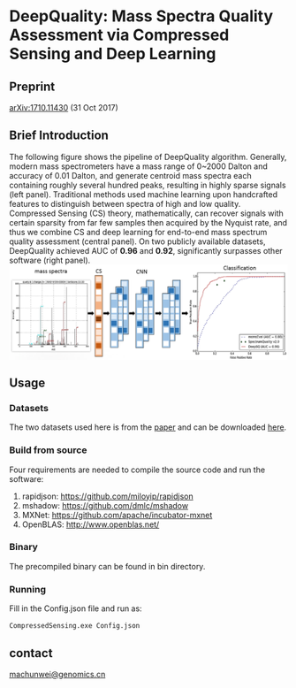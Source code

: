 # DeepQuality: Mass Spectra Quality Assessment via Compressed Sensing and Deep Learning

## Preprint
[arXiv:1710.11430](https://arxiv.org/abs/1710.11430) (31 Oct 2017)

## Brief Introduction
The following figure shows the pipeline of DeepQuality algorithm. Generally, modern mass spectrometers have a mass range of 0~2000 Dalton and accuracy of 0.01 Dalton, and generate centroid mass spectra each containing roughly several hundred peaks, resulting in highly sparse signals (left panel). Traditional methods used machine learning upon handcrafted features to distinguish between spectra of high and low quality. Compressed Sensing (CS) theory, mathematically, can recover signals with certain sparsity from far few samples then acquired by the Nyquist rate, and thus we combine CS and deep learning for end-to-end mass spectrum quality assessment (central panel). On two publicly available datasets, DeepQuality achieved AUC of **0.96** and **0.92**, significantly surpasses other software (right panel).
 </br><img src="https://github.com/horsepurve/DeepQuality/blob/master/img/figure_1.png" alt="figure_1" align=center />

## Usage

### Datasets
The two datasets used here is from the [paper](http://onlinelibrary.wiley.com/doi/10.1002/pmic.200500309/abstract) and can be downloaded [here](http://services.cbu.uib.no/software//spectrumquality).

### Build from source
Four requirements are needed to compile the source code and run the software:
1. rapidjson: https://github.com/miloyip/rapidjson
2. mshadow: https://github.com/dmlc/mshadow
3. MXNet: https://github.com/apache/incubator-mxnet
4. OpenBLAS: http://www.openblas.net/

### Binary
The precompiled binary can be found in bin directory.

### Running
Fill in the Config.json file and run as:
```
CompressedSensing.exe Config.json
```

## contact
machunwei@genomics.cn
